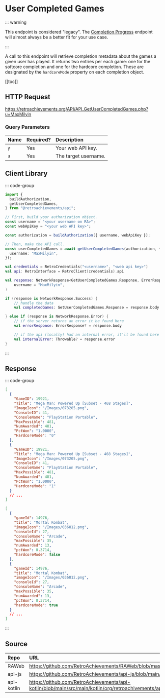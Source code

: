 <script setup>
import SampleRequest from '../components/SampleRequest.vue';
</script>

# User Completed Games

::: warning

This endpoint is considered "legacy". The [Completion Progress](/v1/get-user-completion-progress) endpoint will almost always be a better fit for your use case.

:::

A call to this endpoint will retrieve completion metadata about the games a given user has played. It returns two entries per each game: one for the softcore completion and one for the hardcore completion. These are designated by the `hardcoreMode` property on each completion object.

[[toc]]

## HTTP Request

<SampleRequest httpVerb="GET">https://retroachievements.org/API/API_GetUserCompletedGames.php?u=MaxMilyin</SampleRequest>

### Query Parameters

| Name | Required? | Description          |
| :--- | :-------- | :------------------- |
| `y`  | Yes       | Your web API key.    |
| `u`  | Yes       | The target username. |

## Client Library

::: code-group

```ts [NodeJS]
import {
  buildAuthorization,
  getUserCompletedGames,
} from "@retroachievements/api";

// First, build your authorization object.
const username = "<your username on RA>";
const webApiKey = "<your web API key>";

const authorization = buildAuthorization({ username, webApiKey });

// Then, make the API call.
const userCompletedGames = await getUserCompletedGames(authorization, {
  username: "MaxMilyin",
});
```

```kotlin [Kotlin]
val credentials = RetroCredentials("<username>", "<web api key>")
val api: RetroInterface = RetroClient(credentials).api

val response: NetworkResponse<GetUserCompletedGames.Response, ErrorResponse> = api.getUserCompletedGames(
    username = "MaxMilyin",
)

if (response is NetworkResponse.Success) {
    // handle the data
    val completedGames: GetUserCompletedGames.Response = response.body

} else if (response is NetworkResponse.Error) {
    // if the server returns an error it be found here
    val errorResponse: ErrorResponse? = response.body

    // if the api (locally) had an internal error, it'll be found here
    val internalError: Throwable? = response.error
}
```

:::

## Response

::: code-group

```json [HTTP Response]
[
  {
    "GameID": 19921,
    "Title": "Mega Man: Powered Up [Subset - 468 Stages]",
    "ImageIcon": "/Images/073205.png",
    "ConsoleID": 41,
    "ConsoleName": "PlayStation Portable",
    "MaxPossible": 481,
    "NumAwarded": 481,
    "PctWon": "1.0000",
    "HardcoreMode": "0"
  },
  {
    "GameID": 19921,
    "Title": "Mega Man: Powered Up [Subset - 468 Stages]",
    "ImageIcon": "/Images/073205.png",
    "ConsoleID": 41,
    "ConsoleName": "PlayStation Portable",
    "MaxPossible": 481,
    "NumAwarded": 481,
    "PctWon": "1.0000",
    "HardcoreMode": "1"
  }
  // ...
]
```

```json [NodeJS]
[
  {
    "gameId": 14976,
    "title": "Mortal Kombat",
    "imageIcon": "/Images/036812.png",
    "consoleId": 27,
    "consoleName": "Arcade",
    "maxPossible": 35,
    "numAwarded": 13,
    "pctWon": 0.3714,
    "hardcoreMode": false
  },
  {
    "gameId": 14976,
    "title": "Mortal Kombat",
    "imageIcon": "/Images/036812.png",
    "consoleId": 27,
    "consoleName": "Arcade",
    "maxPossible": 35,
    "numAwarded": 13,
    "pctWon": 0.3714,
    "hardcoreMode": true
  }
  // ...
]
```

:::

## Source

| Repo       | URL                                                                                                                  |
| :--------- | :------------------------------------------------------------------------------------------------------------------- |
| RAWeb      | https://github.com/RetroAchievements/RAWeb/blob/master/public/API/API_GetUserCompletedGames.php                      |
| api-js     | https://github.com/RetroAchievements/api-js/blob/main/src/user/getUserCompletedGames.ts                              |
| api-kotlin | https://github.com/RetroAchievements/api-kotlin/blob/main/src/main/kotlin/org/retroachivements/api/RetroInterface.kt |

